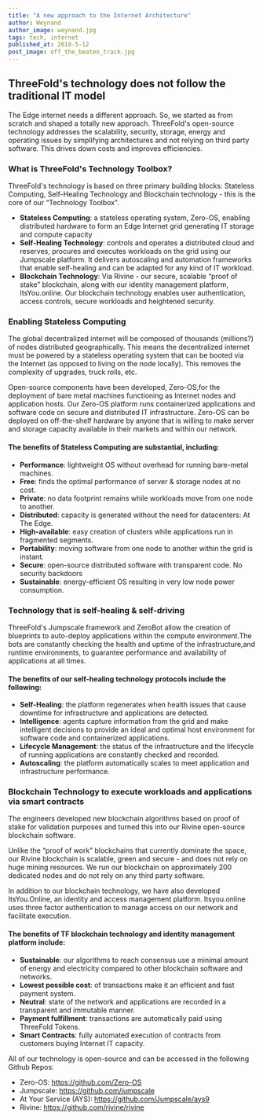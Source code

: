 ```yaml
---
title: "A new approach to the Internet Architecture"
author: Weynand
author_image: weynand.jpg
tags: tech, internet
published_at: 2018-5-12
post_image: off_the_beaten_track.jpg
---
```


## ThreeFold's technology does not follow the traditional IT model 

The Edge internet needs a different approach. So, we started as from scratch and shaped a totally new approach. ThreeFold's open-source technology addresses the scalability, security, storage, energy and operating issues by simplifying architectures and not relying on third party software. This drives down costs and improves efficiencies.

### What is ThreeFold's Technology Toolbox?

ThreeFold's technology is based on three primary building blocks:  Stateless Computing, Self-Healing Technology and Blockchain technology - this is the core of our “Technology Toolbox".

- **Stateless Computing**: a stateless operating system, Zero-OS, enabling distributed hardware to form an Edge Internet grid generating IT storage and compute capacity
- **Self-Healing Technology**: controls and operates a distributed cloud and reserves, procures and executes workloads on the grid using our Jumpscale platform. It delivers autoscaling and automation frameworks that enable self-healing and can be adapted for any kind of IT workload.
- **Blockchain Technology**: Via Rivine - our secure, scalable “proof of stake” blockchain, along with our identity management platform, ItsYou.online. Our blockchain technology enables user authentication, access controls, secure workloads and heightened security.

### Enabling Stateless Computing

The global decentralized internet will be composed of thousands (millions?) of nodes distributed geographically.  This means the decentralized internet must be powered by a stateless operating system that can be booted via the Internet (as opposed to living on the node locally). This removes the complexity of upgrades, truck rolls, etc. 

Open-source components have been developed, Zero-OS,for the deployment of bare metal machines functioning as Internet nodes and application hosts.  Our Zero-OS platform runs containerized applications and software code on secure and distributed IT infrastructure.  Zero-OS can be deployed on off-the-shelf hardware by anyone that is willing to make server and storage capacity available in their markets and within our network.

#### The benefits of Stateless Computing are substantial, including:
- **Performance**: lightweight OS without overhead for running bare-metal machines.
- **Free**: finds the optimal performance of server & storage nodes at no cost.
- **Private**: no data footprint remains while workloads move from one node to another.
- **Distributed**: capacity is generated without the need for datacenters: At The Edge.
- **High-available**: easy creation of clusters while applications run in fragmented segments.
- **Portability**: moving software from one node to another within the grid is instant.
- **Secure**: open-source distributed software with transparent code. No security backdoors
- **Sustainable**: energy-efficient OS resulting in very low node power consumption.

### Technology that is self-healing & self-driving

ThreeFold's Jumpscale framework and ZeroBot allow the creation of blueprints to auto-deploy applications within the compute environment.The bots are constantly checking the health and uptime of the infrastructure,and runtime environments, to guarantee performance and availability of applications at all times.

#### The benefits of our self-healing technology protocols include the following:

- **Self-Healing**: the platform regenerates when health issues that cause downtime for infrastructure and applications are detected. 
- **Intelligence**: agents capture information from the grid and make intelligent decisions to provide an ideal and optimal host environment for software code and containerized applications.
- **Lifecycle Management**: the status of the infrastructure and the lifecycle of running applications are constantly checked and recorded.
- **Autoscaling**: the platform automatically scales to meet application and infrastructure performance.

### Blockchain Technology to execute workloads and applications via smart contracts

The engineers developed new blockchain algorithms based on proof of stake for validation purposes and turned this into our Rivine open-source blockchain software.

Unlike the “proof of work” blockchains that currently dominate the space, our Rivine blockchain is scalable, green and secure - and does not rely on huge mining resources.  We run our blockchain on approximately 200 dedicated nodes and do not rely on any third party software.

In addition to our blockchain technology, we have also developed ItsYou.Online, an identity and access management platform.  Itsyou.online uses three factor authentication to manage access on our network and facilitate execution.

#### The benefits of TF blockchain technology and identity management platform include:

- **Sustainable**: our algorithms to reach consensus use a minimal amount of energy and electricity compared to other blockchain software and networks.
- **Lowest possible cost**: of transactions make it an efficient and fast payment system.
- **Neutral**: state of the network and applications are recorded in a transparent and immutable manner.
- **Payment fulfillment**: transactions are automatically paid using ThreeFold Tokens.
- **Smart Contracts**: fully automated execution of contracts from customers buying Internet IT capacity.

All of our technology is open-source and can be accessed in the following Github Repos:

* Zero-OS: https://github.com/Zero-OS
* Jumpscale: https://github.com/jumpscale
* At Your Service (AYS): https://github.com/Jumpscale/ays9
* Rivine: https://github.com/rivine/rivine

